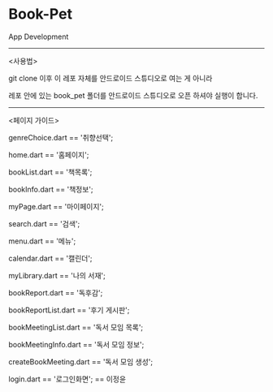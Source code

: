 # Book-Pet
App Development

*********************************************************************************
<사용법>

git clone 이후 이 레포 자체를 안드로이드 스튜디오로 여는 게 아니라 

레포 안에 있는 book_pet 폴더를 안드로이드 스튜디오로 오픈 하셔야 실행이 합니다.  

*********************************************************************************

<페이지 가이드>

genreChoice.dart == '취향선택';

home.dart == '홈페이지';

bookList.dart == '책목록';

bookInfo.dart == '책정보';

myPage.dart == '마이페이지';

search.dart == '검색';

menu.dart == '메뉴';

calendar.dart == '캘린더';

myLibrary.dart == '나의 서재';

bookReport.dart == '독후감';

bookReportList.dart == '후기 게시판';

bookMeetingList.dart == '독서 모임 목록';

bookMeetingInfo.dart == '독서 모임 정보';

createBookMeeting.dart == '독서 모임 생성';

login.dart == '로그인화면'; == 이정윤



